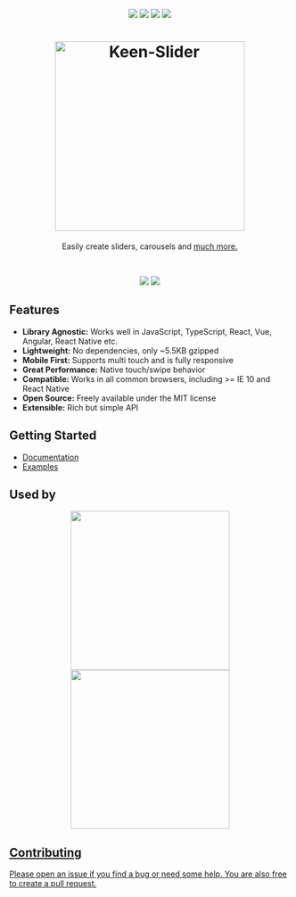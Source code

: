 <p align="center">
<a href="https://www.npmjs.com/package/keen-slider"><img src="https://badge.fury.io/js/keen-slider.svg" /></a>
<a href="https://www.npmjs.com/package/keen-slider"><img src="https://img.shields.io/npm/l/keen-slider?color=success" /></a>
<a href="https://www.npmjs.com/package/keen-slider"><img src="https://img.shields.io/npm/dm/keen-slider" /></a>
<a href="https://www.jsdelivr.com/package/npm/keen-slider"><img src="https://data.jsdelivr.com/v1/package/npm/keen-slider/badge" /></a>

</p>

<h1 align="center">
<a href="https://keen-slider.io" title="Keen-Slider"><img width="340" alt="Keen-Slider" src="https://keen-slider.io/images/logo-github.svg" /></a>
</h1>

<p align="center">
  Easily create sliders, carousels and <a href="https://keen-slider.io/examples">much more.</a>
</p>
<br/>

<p align="center">
<a href="https://keen-slider.io/examples#draggable-card"><img src="https://keen-slider.io/images/card.gif" /></a>
<a href="https://keen-slider.io/examples#datetimepicker"><img src="https://keen-slider.io/images/demo2.gif" /></a>
</p>

## Features

- **Library Agnostic:** Works well in JavaScript, TypeScript, React, Vue, Angular, React Native etc.
- **Lightweight:** No dependencies, only ~5.5KB gzipped
- **Mobile First:** Supports multi touch and is fully responsive
- **Great Performance:** Native touch/swipe behavior
- **Compatible:** Works in all common browsers, including >= IE 10 and React Native
- **Open Source:** Freely available under the MIT license
- **Extensible:** Rich but simple API

## Getting Started

- [Documentation](https://keen-slider.io/docs)
- [Examples](https://keen-slider.io/examples)

## Used by

<p align="middle" dir="auto">
  <a href="https://nextjs.org/commerce" rel="nofollow"><img width="285" src="https://keen-slider.io/images/next.png" style="max-width: 100%;"></a>
  <a href="https://tinder.com/" rel="nofollow"><img width="285" src="https://keen-slider.io/images/tinder.png" style="max-width: 100%;">
</p>

## Contributing

Please open an issue if you find a bug or need some help. You are also free to create a pull request.
